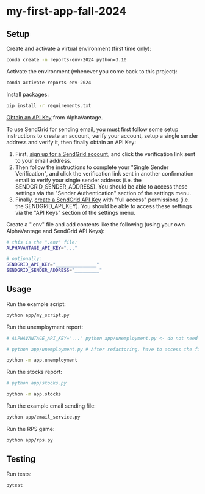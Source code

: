 # my-first-app-fall-2024

## Setup

Create and activate a virtual environment (first time only):

```sh
conda create -n reports-env-2024 python=3.10
```

Activate the environment (whenever you come back to this project):

```sh
conda activate reports-env-2024
```

Install packages:

```sh
pip install -r requirements.txt
```

[Obtain an API Key](https://www.alphavantage.co/support/#api-key) from AlphaVantage.

To use SendGrid for sending email, you must first follow some setup instructions to create an account, verify your account, setup a single sender address and verify it, then finally obtain an API Key:

1. First, [sign up for a SendGrid account](https://login.sendgrid.com/unified_login/start?screen_hint=signup), and click the verification link sent to your email address.
2. Then follow the instructions to complete your "Single Sender Verification", and click the verification link sent in another confirmation email to verify your single sender address (i.e. the SENDGRID_SENDER_ADDRESS). You should be able to access these settings via the "Sender Authentication" section of the settings menu.
3. Finally, [create a SendGrid API Key](https://login.sendgrid.com/login/identifier?redirect_to=%2Fsettings%2Fapi_keys) with "full access" permissions (i.e. the SENDGRID_API_KEY). You should be able to access these settings via the "API Keys" section of the settings menu.

Create a ".env" file and add contents like the following (using your own AlphaVantage and SendGrid API Keys):

```sh
# this is the ".env" file:
ALPHAVANTAGE_API_KEY="..."

# optionally:
SENDGRID_API_KEY="_______________"
SENDGRID_SENDER_ADDRESS="_________"
```

## Usage

Run the example script:

```sh
python app/my_script.py
```

Run the unemployment report:

```sh
# ALPHAVANTAGE_API_KEY="..." python app/unemployment.py <- do not need to prefix the run command with the variable any more since it is defined in the .env file

# python app/unemployment.py # After refactoring, have to access the file a different way since it imports from another local file (now have to use modular style invocation to run the file from the command line)

python -m app.unemployment
```

Run the stocks report:

```sh
# python app/stocks.py

python -m app.stocks
```

Run the example email sending file:

```sh
python app/email_service.py
```

Run the RPS game:

```sh
python app/rps.py
```

## Testing

Run tests:

```sh
pytest
```